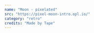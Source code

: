 ```yaml
---
name: "Moon - pixelated"
src: "https://pixel-moon-intro.opl.io/"
category: "retro"
credits: "Made by Tape"
---
```

